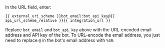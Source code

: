 In the URL field, enter:

`{{ external_uri_scheme }}bot_email:bot_api_key@{{ api_url_scheme_relative }}{{ integration_url }}`

Replace `bot_email` and `bot_api_key` above with the URL-encoded email
address and API key of the bot.  To URL-encode the email address, you
just need to replace `@` in the bot's email address with `%40`.
